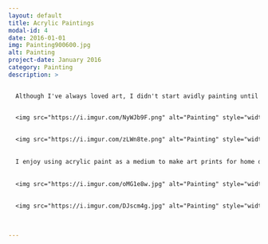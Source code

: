 ```yaml
---
layout: default
title: Acrylic Paintings
modal-id: 4
date: 2016-01-01
img: Painting900600.jpg
alt: Painting
project-date: January 2016
category: Painting
description: >


  Although I've always loved art, I didn't start avidly painting until spring 2016. This first painting pictured above, was my first landscape I ever did in 2016, painted from a photo I took at the Minnesota Landscape Arboretum. 


  <img src="https://i.imgur.com/NyWJb9F.png" alt="Painting" style="width: 80%;"/>
    
    
  <img src="https://i.imgur.com/zLWn8te.png" alt="Painting" style="width: 80%;"/>
  
  
  I enjoy using acrylic paint as a medium to make art prints for home decor as well as painting more traditional abstract, landscape, portrait, and still-life works for hobby.
    
    
  <img src="https://i.imgur.com/oMG1e8w.jpg" alt="Painting" style="width: 80%;"/>
  
  
  <img src="https://i.imgur.com/DJscm4g.jpg" alt="Painting" style="width: 80%;"/>
  
  

---
```

